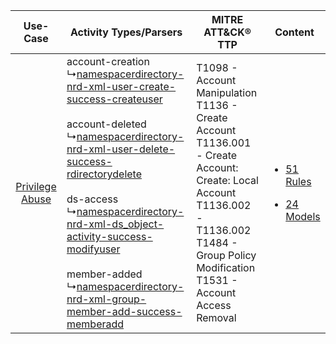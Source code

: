 |    Use-Case    | Activity Types/Parsers    | MITRE ATT&CK® TTP    | Content    |
|:----:| ---- | ---- | ---- |
| [Privilege Abuse](../../../UseCases/uc_privilege_abuse.md) |  account-creation<br> ↳[namespacerdirectory-nrd-xml-user-create-success-createuser](Ps/pC_namespacerdirectorynrdxmlusercreatesuccesscreateuser.md)<br><br> account-deleted<br> ↳[namespacerdirectory-nrd-xml-user-delete-success-rdirectorydelete](Ps/pC_namespacerdirectorynrdxmluserdeletesuccessrdirectorydelete.md)<br><br> ds-access<br> ↳[namespacerdirectory-nrd-xml-ds_object-activity-success-modifyuser](Ps/pC_namespacerdirectorynrdxmlds_objectactivitysuccessmodifyuser.md)<br><br> member-added<br> ↳[namespacerdirectory-nrd-xml-group-member-add-success-memberadd](Ps/pC_namespacerdirectorynrdxmlgroupmemberaddsuccessmemberadd.md)<br> | T1098 - Account Manipulation<br>T1136 - Create Account<br>T1136.001 - Create Account: Create: Local Account<br>T1136.002 - T1136.002<br>T1484 - Group Policy Modification<br>T1531 - Account Access Removal<br> | [<ul><li>51 Rules</li></ul><ul><li>24 Models</li></ul>](RM/r_m_namespace_rdirectory_namespace_rdirectory_Privilege_Abuse.md) |